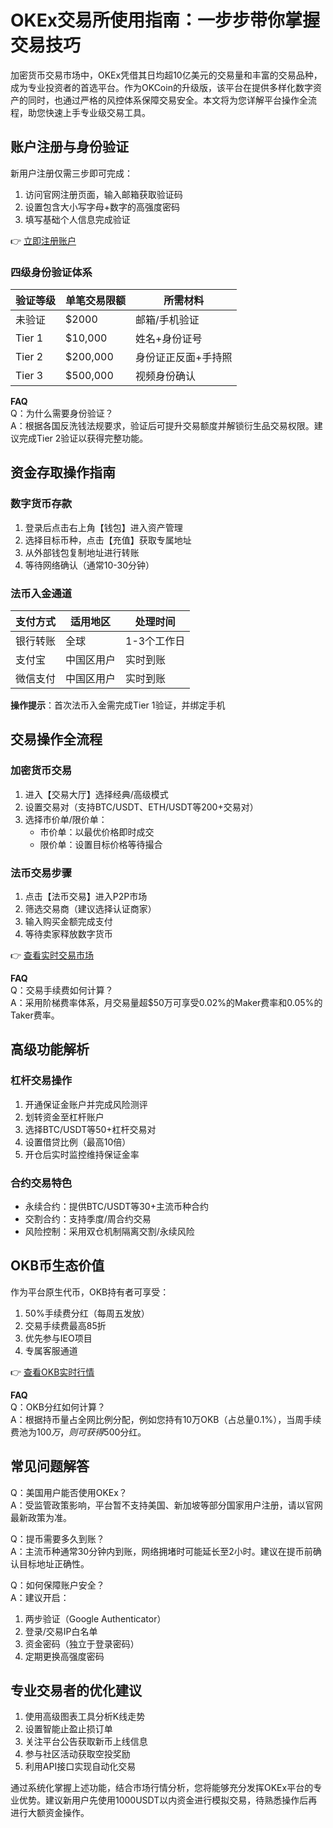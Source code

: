 # OKEx交易所使用指南：一步步带你掌握交易技巧

加密货币交易市场中，OKEx凭借其日均超10亿美元的交易量和丰富的交易品种，成为专业投资者的首选平台。作为OKCoin的升级版，该平台在提供多样化数字资产的同时，也通过严格的风控体系保障交易安全。本文将为您详解平台操作全流程，助您快速上手专业级交易工具。

## 账户注册与身份验证

新用户注册仅需三步即可完成：
1. 访问官网注册页面，输入邮箱获取验证码
2. 设置包含大小写字母+数字的高强度密码
3. 填写基础个人信息完成验证

👉 [立即注册账户](https://bit.ly/okx_welcome)

### 四级身份验证体系
| 验证等级 | 单笔交易限额 | 所需材料 |
|---------|-------------|---------|
| 未验证   | $2000       | 邮箱/手机验证 |
| Tier 1  | $10,000     | 姓名+身份证号 |
| Tier 2  | $200,000    | 身份证正反面+手持照 |
| Tier 3  | $500,000    | 视频身份确认 |

**FAQ**  
Q：为什么需要身份验证？  
A：根据各国反洗钱法规要求，验证后可提升交易额度并解锁衍生品交易权限。建议完成Tier 2验证以获得完整功能。

## 资金存取操作指南

### 数字货币存款
1. 登录后点击右上角【钱包】进入资产管理
2. 选择目标币种，点击【充值】获取专属地址
3. 从外部钱包复制地址进行转账
4. 等待网络确认（通常10-30分钟）

### 法币入金通道
| 支付方式 | 适用地区 | 处理时间 |
|---------|---------|---------|
| 银行转账 | 全球    | 1-3个工作日 |
| 支付宝   | 中国区用户 | 实时到账 |
| 微信支付 | 中国区用户 | 实时到账 |

**操作提示**：首次法币入金需完成Tier 1验证，并绑定手机

## 交易操作全流程

### 加密货币交易
1. 进入【交易大厅】选择经典/高级模式
2. 设置交易对（支持BTC/USDT、ETH/USDT等200+交易对）
3. 选择市价单/限价单：
   - 市价单：以最优价格即时成交
   - 限价单：设置目标价格等待撮合

### 法币交易步骤
1. 点击【法币交易】进入P2P市场
2. 筛选交易商（建议选择认证商家）
3. 输入购买金额完成支付
4. 等待卖家释放数字货币

👉 [查看实时交易市场](https://bit.ly/okx_welcome)

**FAQ**  
Q：交易手续费如何计算？  
A：采用阶梯费率体系，月交易量超$50万可享受0.02%的Maker费率和0.05%的Taker费率。

## 高级功能解析

### 杠杆交易操作
1. 开通保证金账户并完成风险测评
2. 划转资金至杠杆账户
3. 选择BTC/USDT等50+杠杆交易对
4. 设置借贷比例（最高10倍）
5. 开仓后实时监控维持保证金率

### 合约交易特色
- 永续合约：提供BTC/USDT等30+主流币种合约
- 交割合约：支持季度/周合约交易
- 风险控制：采用双仓机制隔离交割/永续风险

## OKB币生态价值

作为平台原生代币，OKB持有者可享受：
1. 50%手续费分红（每周五发放）
2. 交易手续费最高85折
3. 优先参与IEO项目
4. 专属客服通道

👉 [查看OKB实时行情](https://bit.ly/okx_welcome)

**FAQ**  
Q：OKB分红如何计算？  
A：根据持币量占全网比例分配，例如您持有10万OKB（占总量0.1%），当周手续费池为$100万，则可获得$500分红。

## 常见问题解答

Q：美国用户能否使用OKEx？  
A：受监管政策影响，平台暂不支持美国、新加坡等部分国家用户注册，请以官网最新政策为准。

Q：提币需要多久到账？  
A：主流币种通常30分钟内到账，网络拥堵时可能延长至2小时。建议在提币前确认目标地址正确性。

Q：如何保障账户安全？  
A：建议开启：
1. 两步验证（Google Authenticator）
2. 登录/交易IP白名单
3. 资金密码（独立于登录密码）
4. 定期更换高强度密码

## 专业交易者的优化建议

1. 使用高级图表工具分析K线走势
2. 设置智能止盈止损订单
3. 关注平台公告获取新币上线信息
4. 参与社区活动获取空投奖励
5. 利用API接口实现自动化交易

通过系统化掌握上述功能，结合市场行情分析，您将能够充分发挥OKEx平台的专业优势。建议新用户先使用1000USDT以内资金进行模拟交易，待熟悉操作后再进行大额资金操作。